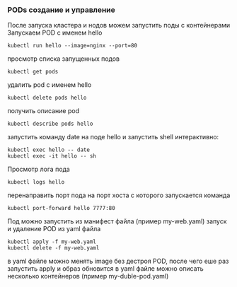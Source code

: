 ### PODs создание и управление
После запуска кластера и нодов можем запустить поды с контейнерами
Запускаем POD с именем hello
```
kubectl run hello --image=nginx --port=80
```
просмотр списка запущенных подов
```
kubectl get pods
```
удалить pod с именем hello
```
kubectl delete pods hello
```
получить описание pod
```
kubectl describe pods hello
```
запустить команду date на поде hello и запустить shell интерактивно:
```
kubectl exec hello -- date
kubectl exec -it hello -- sh
```
Просмотр лога пода
```
kubectl logs hello
```
перенаправить порт пода на порт хоста с которого запускается команда
```
kubectl port-forward hello 7777:80
```
Под можно запустить из манифест файла (пример my-web.yaml)
запуск и удаление POD из yaml файла
```
kubectl apply -f my-web.yaml
kubectl delete -f my-web.yaml
```
в yaml файле можно менять image без дестроя POD, после чего еше раз запустить apply и образ обновится
в yaml файле можно описать несколько контейнеров (пример my-duble-pod.yaml)
